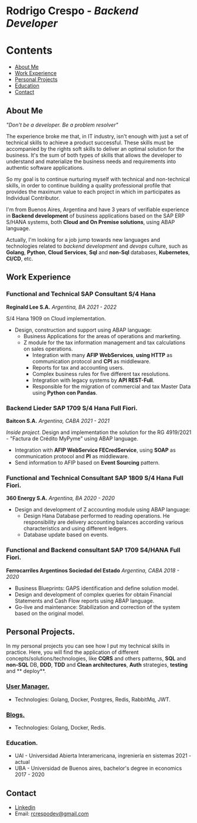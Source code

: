 # Rodrigo Crespo - _Backend Developer_

# Contents

- [About Me](#aboutMe)
- [Work Experience](#workExperience)
- [Personal Projects](#personalProjects)
- [Education](#education)
- [Contact](#contact)

## About Me <a name="aboutMe"></a>

_"Don't be a developer. Be a problem resolver"_

The experience broke me that, in IT industry, isn't enough with just a set of technical skills to achieve a product
successful. These skills must be accompanied by the rights soft skills to deliver an optimal solution for the business.
It's the sum of both types of skills that allows the developer to understand and materialize the business
needs and requirements into authentic software applications.

So my goal is to continue nurturing myself with technical and non-technical skills, in order to continue building a
quality professional profile that provides the maximum value to each project in which im participates as Individual
Contributor.

I'm from Buenos Aires, Argentina and have 3 years of verifiable experience in **Backend development** of business
applications based on the SAP ERP S/HANA systems, both **Cloud and On Premise solutions**, using ABAP language.

Actually, I'm looking for a job jump towards new languages and technologies related to *backend development* and
*devops*
culture, such as **Golang**, **Python**, **Cloud Services**, **Sql** and **non-Sql** databases, **Kubernetes**, 
**CI/CD**, etc.

## Work Experience <a name="workExperience"></a>

### Functional and Technical SAP Consultant S/4 Hana

**Reginald Lee S.A.** _Argentina, BA 2021 - 2022_

S/4 Hana 1909 on Cloud implementation.

- Design, construction and support using ABAP language:
    - Business Applications for the areas of operations and marketing.
    - Z module for the tax information management and tax calculations on sales operations.
        - Integration with many **AFIP WebServices**, **using HTTP** as communication protocol and **CPI** as
          middleware.
        - Reports for tax and accounting users.
        - Complex business rules for five different tax resolutions.
        - Integration with legacy systems by **API REST-Full**.
        - Responsible for the migration of commercial and tax Master Data using **Python con Pandas**.

### Backend Lieder SAP 1709 S/4 Hana Full Fiori.

**Baitcon S.A.** _Argentina, CABA 2021 - 2021_

_Inside project_. Design and implementation the solution for the RG 4919/2021 - "Factura de Crédito MyPyme"
using ABAP language.

- Integration with **AFIP WebService FECredService**, using **SOAP** as communication protocol and **PI** as middleware.
- Send information to AFIP based on **Event Sourcing** pattern.

### Functional and Technical Consultant SAP 1809 S/4 Hana Full Fiori.

**360 Energy S.A.** _Argentina, BA 2020 - 2020_

- Design and development of Z accounting module using ABAP language:
    - Design Hana Database performed to reading operations. He responsibility are delivery accounting balances according
      various characteristics and using different ledgers.
    - Database update based on events.

### Functional and Backend consultant SAP 1709 S4/HANA Full Fiori.

**Ferrocarriles Argentinos Sociedad del Estado**  _Argentina, CABA 2018 - 2020_

- Business Blueprints: GAPS identification and define solution model.
- Design and development of complex queries for obtain Financial Statements and Cash Flow reports using ABAP language.
- Go-live and maintenance: Stabilization and correction of the system
  based on the original model.

## Personal Projects. <a name="personalProjects"></a>

In my personal projects you can see how I put my technical skills in practice.
Here, you will find the application of different concepts/solutions/technologies, like **CQRS** and others patterns,
**SQL** and **non-SQL** DB, **DDD**, **TDD** and **Clean architectures**, **Auth** strategies, **testing** and **
deploy**.

### [User Manager.](https://github.com/rcrespodev/user_manager)

- Technologies: Golang, Docker, Postgres, Redis, RabbitMq, JWT.

### [Blogs.](https://github.com/rcrespodev/Blogs)

- Technologies: Golang, Docker, Redis.

### Education. <a name="contact"></a>

- UAI - Universidad Abierta Interamericana, ingreniería en sistemas 2021 - actual
- UBA - Universidad de Buenos aires, bachelor's degree in economics 2017 - 2020

## Contact <a name="contact"></a>

- [Linkedin](https://www.linkedin.com/in/rodrigo-crespo-9512a3140/)
- Email: rcrespodev@gmail.com
